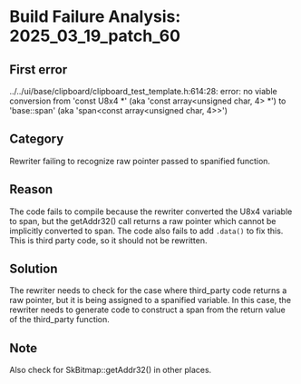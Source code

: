 # Build Failure Analysis: 2025_03_19_patch_60

## First error

../../ui/base/clipboard/clipboard_test_template.h:614:28: error: no viable conversion from 'const U8x4 *' (aka 'const array<unsigned char, 4> *') to 'base::span<const U8x4>' (aka 'span<const array<unsigned char, 4>>')

## Category
Rewriter failing to recognize raw pointer passed to spanified function.

## Reason
The code fails to compile because the rewriter converted the U8x4 variable to span, but the getAddr32() call returns a raw pointer which cannot be implicitly converted to span. The code also fails to add `.data()` to fix this. This is third party code, so it should not be rewritten.

## Solution
The rewriter needs to check for the case where third_party code returns a raw pointer, but it is being assigned to a spanified variable. In this case, the rewriter needs to generate code to construct a span from the return value of the third_party function. 

## Note
Also check for SkBitmap::getAddr32() in other places.